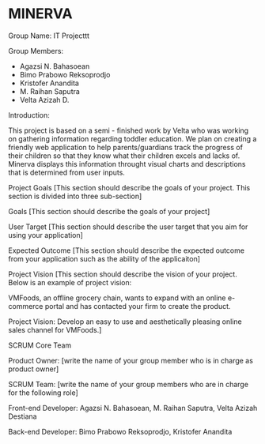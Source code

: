 # MINERVA
Group Name: IT Projecttt

Group Members:
- Agazsi N. Bahasoean
- Bimo Prabowo Reksoprodjo
- Kristofer Anandita
- M. Raihan Saputra
- Velta Azizah D.


Introduction:

This project is based on a semi - finished work by Velta who was working on gathering information regarding toddler education. We plan on creating a friendly web application to help parents/guardians track the progress of their children so that they know what their children excels and lacks of. Minerva displays this information throught visual charts and descriptions that is determined from user inputs. 


Project Goals
[This section should describe the goals of your project.  This section is divided into three sub-section]

Goals
[This section should describe the goals of your project]

User Target
[This section should describe the user target that you aim for using your application]

Expected Outcome
[This section should describe the expected outcome from your application such as the ability of the applicaiton]


Project Vision
[This section should describe the vision of your project.  Below is an example of project vision:

VMFoods, an offline grocery chain, wants to expand with an online e-commerce portal and has contacted your firm to create the product.

Project Vision: Develop an easy to use and aesthetically pleasing online sales channel for VMFoods.]


SCRUM Core Team


Product Owner: [write the name of your group member who is in charge as product owner]


SCRUM Team: [write the name of your group members who are in charge for the following role]


Front-end Developer: Agazsi N. Bahasoean, M. Raihan Saputra, Velta Azizah Destiana


Back-end Developer: Bimo Prabowo Reksoprodjo, Kristofer Anandita
